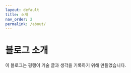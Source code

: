 ```yaml
---
layout: default
title: 소개
nav_order: 2
permalink: /about/
---
```


# 블로그 소개

이 블로그는 평랭이 기술 글과 생각을 기록하기 위해 만들었습니다.
